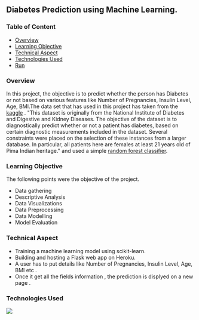 ## Diabetes Prediction using Machine Learning.


### Table of Content
  * [Overview](#overview)
  * [Learning Objective](#Learning-Objective)
  * [Technical Aspect](#technical-aspect)
  * [Technologies Used](#technologies-used)
  * [Run](#run)



### Overview 
In this project, the objective is to predict whether the person has Diabetes or not based on various features like Number of Pregnancies, Insulin Level, Age, BMI.The data set that has used in this project has taken from the [kaggle](https://www.kaggle.com/) . "This dataset is originally from the National Institute of Diabetes and Digestive and Kidney Diseases. The objective of the dataset is to diagnostically predict whether or not a patient has diabetes, based on certain diagnostic measurements included in the dataset. Several constraints were placed on the selection of these instances from a larger database. In particular, all patients here are females at least 21 years old of Pima Indian heritage." and used a simple [random forest classifier](https://en.wikipedia.org/wiki/Random_forest). 

### Learning Objective
The following points were the objective of the project.  
- Data gathering 
- Descriptive Analysis 
- Data Visualizations 
- Data Preprocessing 
- Data Modelling 
- Model Evaluation 
 
### Technical Aspect 

- Training a machine learning model using scikit-learn. 
- Building and hosting a Flask web app on Heroku. 
- A user has to put details like Number of Pregnancies, Insulin Level, Age, BMI etc . 
- Once it get all the fields information , the prediction is displyed on a new page .

### Technologies Used  
![](https://forthebadge.com/images/badges/made-with-python.svg) 



